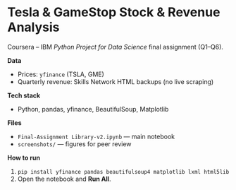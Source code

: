 # Tesla & GameStop Stock & Revenue Analysis

Coursera – IBM *Python Project for Data Science* final assignment (Q1–Q6).

**Data**
- Prices: `yfinance` (TSLA, GME)
- Quarterly revenue: Skills Network HTML backups (no live scraping)

**Tech stack**
- Python, pandas, yfinance, BeautifulSoup, Matplotlib

**Files**
- `Final-Assignment Library-v2.ipynb` — main notebook
- `screenshots/` — figures for peer review

**How to run**
1. `pip install yfinance pandas beautifulsoup4 matplotlib lxml html5lib`
2. Open the notebook and **Run All**.
